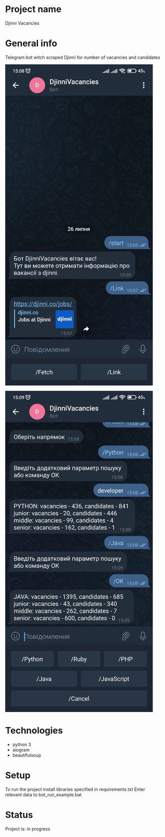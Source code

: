 # Project name
Djinni Vacancies

# General info
Telegram bot witсh scraped Djinni for number of vacancies and candidates

![](static\screenshots\screen1.jpg)

![](static\screenshots\screen2.jpg)

# Technologies
* python 3
* aiogram
* beautifulsoup

# Setup
To run the project install libraries specified in requirements.txt
Enter relevant data to bot_run_example.bat

# Status
Project is: in progress
